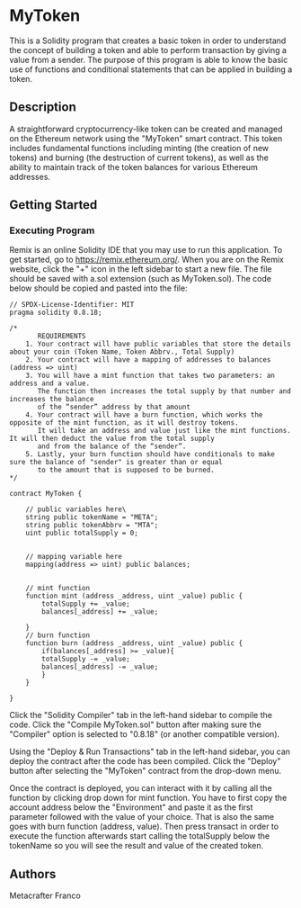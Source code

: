 # MyToken
This is a Solidity program that creates a basic token in order to understand the concept of building a token and able to perform transaction by giving a value from a sender. The purpose of this program is able to know the basic use of functions and conditional statements that can be applied in building a token. 
## Description
A straightforward cryptocurrency-like token can be created and managed on the Ethereum network using the "MyToken" smart contract. This token includes fundamental functions including minting (the creation of new tokens) and burning (the destruction of current tokens), as well as the ability to maintain track of the token balances for various Ethereum addresses.
## Getting Started
### Executing Program
Remix is an online Solidity IDE that you may use to run this application. To get started, go to https://remix.ethereum.org/.
When you are on the Remix website, click the "+" icon in the left sidebar to start a new file. The file should be saved with a.sol extension (such as MyToken.sol). The code below should be copied and pasted into the file:

```solidity
// SPDX-License-Identifier: MIT
pragma solidity 0.8.18;

/*
       REQUIREMENTS
    1. Your contract will have public variables that store the details about your coin (Token Name, Token Abbrv., Total Supply)
    2. Your contract will have a mapping of addresses to balances (address => uint)
    3. You will have a mint function that takes two parameters: an address and a value. 
       The function then increases the total supply by that number and increases the balance 
       of the “sender” address by that amount
    4. Your contract will have a burn function, which works the opposite of the mint function, as it will destroy tokens. 
       It will take an address and value just like the mint functions. It will then deduct the value from the total supply 
       and from the balance of the “sender”.
    5. Lastly, your burn function should have conditionals to make sure the balance of "sender" is greater than or equal 
       to the amount that is supposed to be burned.
*/

contract MyToken {

    // public variables here\
    string public tokenName = "META";
    string public tokenAbbrv = "MTA";
    uint public totalSupply = 0;


    // mapping variable here
    mapping(address => uint) public balances;


    // mint function
    function mint (address _address, uint _value) public {
        totalSupply += _value;
        balances[_address] += _value;

    }
    // burn function
    function burn (address _address, uint _value) public {
        if(balances[_address] >= _value){
        totalSupply -= _value;
        balances[_address] -= _value;
        }
    }

}
```

Click the "Solidity Compiler" tab in the left-hand sidebar to compile the code. Click the "Compile MyToken.sol" button after making sure the "Compiler" option is selected to "0.8.18" (or another compatible version).

Using the "Deploy & Run Transactions" tab in the left-hand sidebar, you can deploy the contract after the code has been compiled. Click the "Deploy" button after selecting the "MyToken" contract from the drop-down menu.

Once the contract is deployed, you can interact with it by calling all the function by clicking drop down for mint function. You have to first copy the account address below the "Environment" and paste it as the first parameter followed with the value of your choice. That is also the same goes with burn function (address, value). Then press transact in order to execute the function afterwards start calling the totalSupply below the tokenName so you will see the result and value of the created token. 

## Authors
Metacrafter Franco

